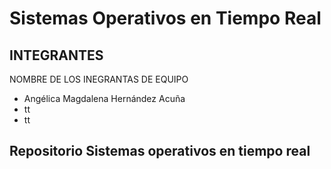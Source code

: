 # Sistemas Operativos en Tiempo Real
## INTEGRANTES
NOMBRE DE LOS INEGRANTAS DE EQUIPO

- Angélica Magdalena Hernández Acuña
- tt
- tt

## Repositorio Sistemas operativos en tiempo real
